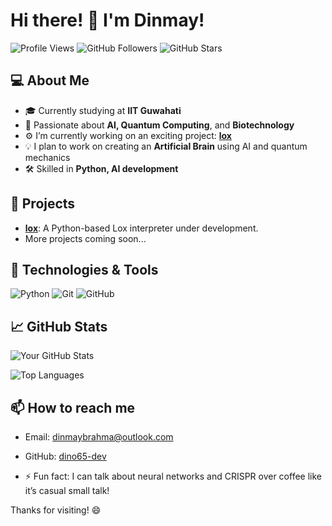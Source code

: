 # Hi there! 👋 I'm Dinmay!

![Profile Views](https://komarev.com/ghpvc/?username=dino65-dev&color=blue&style=flat-square) ![GitHub Followers](https://img.shields.io/github/followers/dino65-dev?style=social) ![GitHub Stars](https://img.shields.io/github/stars/dino65-dev?style=social)

## 💻 About Me

- 🎓 Currently studying at **IIT Guwahati**
- 🧠 Passionate about **AI, Quantum Computing**, and **Biotechnology**
- ⚙️ I’m currently working on an exciting project: **[lox](https://github.com/dino65-dev/lox)**
- 💡 I plan to work on creating an **Artificial Brain** using AI and quantum mechanics
- 🛠 Skilled in **Python, AI development**

## 🚀 Projects

- **[lox](https://github.com/dino65-dev/lox)**: A Python-based Lox interpreter under development.
- More projects coming soon...

## 🧰 Technologies & Tools

![Python](https://img.shields.io/badge/-Python-3776AB?style=flat-square&logo=python&logoColor=white)
![Git](https://img.shields.io/badge/-Git-F05032?style=flat-square&logo=git&logoColor=white)
![GitHub](https://img.shields.io/badge/-GitHub-181717?style=flat-square&logo=github)

## 📈 GitHub Stats

![Your GitHub Stats](https://github-readme-stats.vercel.app/api?username=dino65-dev&show_icons=true&theme=radical)

![Top Languages](https://github-readme-stats.vercel.app/api/top-langs/?username=dino65-dev&layout=compact&theme=radical)


## 📫 How to reach me

- Email: [dinmaybrahma@outlook.com](mailto:your-email@example.com)
- GitHub: [dino65-dev](https://github.com/dino65-dev)

- ⚡ Fun fact: I can talk about neural networks and CRISPR over coffee like it’s casual small talk!
  
Thanks for visiting! 😄

<!---
dino65-dev/dino65-dev is a ✨ special ✨ repository because its `README.md` (this file) appears on your GitHub profile.
You can click the Preview link to take a look at your changes.
--->
